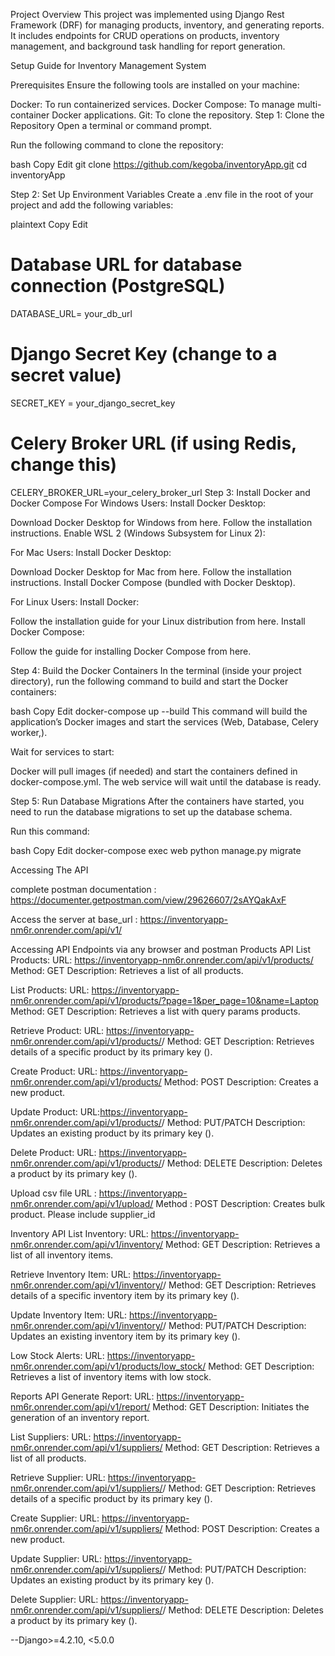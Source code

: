 Project Overview
This project was implemented using Django Rest Framework (DRF) for managing products, inventory, and generating reports. It includes endpoints for CRUD operations on products, inventory management, and background task handling for report generation.




Setup Guide for Inventory Management System

Prerequisites
Ensure the following tools are installed on your machine:

Docker: To run containerized services.
Docker Compose: To manage multi-container Docker applications.
Git: To clone the repository.
Step 1: Clone the Repository
Open a terminal or command prompt.

Run the following command to clone the repository:

bash
Copy
Edit
git clone https://github.com/kegoba/inventoryApp.git
cd inventoryApp

Step 2: Set Up Environment Variables
Create a .env file in the root of your project and add the following variables:

plaintext
Copy
Edit
# Database URL for database connection (PostgreSQL)
DATABASE_URL= your_db_url

# Django Secret Key (change to a secret value)
SECRET_KEY = your_django_secret_key

# Celery Broker URL (if using Redis, change this)
CELERY_BROKER_URL=your_celery_broker_url
Step 3: Install Docker and Docker Compose
For Windows Users:
Install Docker Desktop:

Download Docker Desktop for Windows from here.
Follow the installation instructions.
Enable WSL 2 (Windows Subsystem for Linux 2):


For Mac Users:
Install Docker Desktop:

Download Docker Desktop for Mac from here.
Follow the installation instructions.
Install Docker Compose (bundled with Docker Desktop).

For Linux Users:
Install Docker:

Follow the installation guide for your Linux distribution from here.
Install Docker Compose:

Follow the guide for installing Docker Compose from here.

Step 4: Build the Docker Containers
In the terminal (inside your project directory), run the following command to build and start the Docker containers:

bash
Copy
Edit
docker-compose up --build
This command will build the application’s Docker images and start the services (Web, Database, Celery worker,).

Wait for services to start:

Docker will pull images (if needed) and start the containers defined in docker-compose.yml.
The web service will wait until the database is ready.


Step 5: Run Database Migrations
After the containers have started, you need to run the database migrations to set up the database schema.

Run this command:

bash
Copy
Edit
docker-compose exec web python manage.py migrate


Accessing The API 

complete postman documentation : https://documenter.getpostman.com/view/29626607/2sAYQakAxF

Access the server at base_url :  https://inventoryapp-nm6r.onrender.com/api/v1/



Accessing API Endpoints via any browser and postman
Products API
List Products:
URL: https://inventoryapp-nm6r.onrender.com/api/v1/products/
Method: GET
Description: Retrieves a list of all products.

List Products:
URL: https://inventoryapp-nm6r.onrender.com/api/v1/products/?page=1&per_page=10&name=Laptop
Method: GET
Description: Retrieves a list with query params products.


Retrieve Product:
URL: https://inventoryapp-nm6r.onrender.com/api/v1/products/<pk>/
Method: GET
Description: Retrieves details of a specific product by its primary key (<pk>).

Create Product:
URL: https://inventoryapp-nm6r.onrender.com/api/v1/products/
Method: POST
Description: Creates a new product.

Update Product:
URL:https://inventoryapp-nm6r.onrender.com/api/v1/products/<pk>/
Method: PUT/PATCH
Description: Updates an existing product by its primary key (<pk>).

Delete Product:
URL: https://inventoryapp-nm6r.onrender.com/api/v1/products/<pk>/
Method: DELETE
Description: Deletes a product by its primary key (<pk>).

Upload csv file
URL : https://inventoryapp-nm6r.onrender.com/api/v1/upload/
Method  :  POST
Description: Creates bulk product.
Please include supplier_id


Inventory API
List Inventory:
URL: https://inventoryapp-nm6r.onrender.com/api/v1/inventory/
Method: GET
Description: Retrieves a list of all inventory items.

Retrieve Inventory Item:
URL: https://inventoryapp-nm6r.onrender.com/api/v1/inventory/<pk>/
Method: GET
Description: Retrieves details of a specific inventory item by its primary key (<pk>).

Update Inventory Item:
URL: https://inventoryapp-nm6r.onrender.com/api/v1/inventory/<pk>/
Method: PUT/PATCH
Description: Updates an existing inventory item by its primary key (<pk>).

Low Stock Alerts:
URL: https://inventoryapp-nm6r.onrender.com/api/v1/products/low_stock/
Method: GET
Description: Retrieves a list of inventory items with low stock.

Reports API
Generate Report:
URL: https://inventoryapp-nm6r.onrender.com/api/v1/report/
Method: GET
Description: Initiates the generation of an inventory report.




List Suppliers:
URL: https://inventoryapp-nm6r.onrender.com/api/v1/suppliers/
Method: GET
Description: Retrieves a list of all products.

Retrieve Supplier:
URL: https://inventoryapp-nm6r.onrender.com/api/v1/suppliers/<pk>/
Method: GET
Description: Retrieves details of a specific product by its primary key (<pk>).

Create Supplier:
URL: https://inventoryapp-nm6r.onrender.com/api/v1/suppliers/
Method: POST
Description: Creates a new product.

Update Supplier:
URL: https://inventoryapp-nm6r.onrender.com/api/v1/suppliers/<pk>/
Method: PUT/PATCH
Description: Updates an existing product by its primary key (<pk>).

Delete Supplier:
URL: https://inventoryapp-nm6r.onrender.com/api/v1/suppliers/<pk>/
Method: DELETE
Description: Deletes a product by its primary key (<pk>).


--Django>=4.2.10, <5.0.0